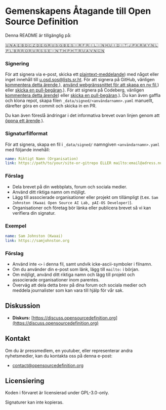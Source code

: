 # Gemenskapens Åtagande till Open Source Definition

Denna README är tillgänglig på:
<!-- TRANSLATIONS_START -->
[🇺🇳](README.md)[🇦🇪](README-ar-AE.md)[🇧🇩](README-bn-BD.md)[🇨🇿](README-cs-CZ.md)[🇩🇪](README-de-DE.md)[🇬🇷](README-el-GR.md)[🇺🇸](README-en-US.md)[🇬🇧](README-en-GB.md)[🇪🇸](README-es-ES.md)[🇮🇷](README-fa-IR.md)[🇫🇷](README-fr-FR.md)[🇮🇱](README-he-IL.md)[🇮🇳](README-hi-IN.md)[🇭🇺](README-hu-HU.md)[🇮🇩](README-id-ID.md)[🇮🇹](README-it-IT.md)[🇯🇵](README-ja-JP.md)[🇰🇷](README-ko-KR.md)[🇲🇾](README-ms-MY.md)[🇳🇱](README-nl-NL.md)[🇵🇱](README-pl-PL.md)[🇧🇷](README-pt-BR.md)[🇷🇴](README-ro-RO.md)[🇷🇺](README-ru-RU.md)[🇷🇸](README-sr-RS.md)[🇸🇪](README-sv-SE.md)[🇮🇳](README-ta-IN.md)[🇹🇭](README-th-TH.md)[🇵🇭](README-tl-PH.md)[🇹🇷](README-tr-TR.md)[🇺🇦](README-uk-UA.md)[🇻🇳](README-vi-VN.md)[🇨🇳](README-zh-CN.md)
<!-- TRANSLATIONS_END -->

### Signering

För att signera via e-post, skicka ett [plaintext-meddelande](https://useplaintext.email/)) med något eller inget innehåll till [u.osd.sos@lists.sr.ht](mailto:u.osd.sos@lists.sr.ht).
För att signera på GitHub, vänligen [kommentera detta ärende](https://github.com/OpenSourceDefinition/sos/issues/1),), [använd webgränssnittet för att skapa en ny fil](https://github.com/OpenSourceDefinition/sos/new/main/_data/signed),) eller [skicka en pull-begäran](https://github.com/OpenSourceDefinition/sos/pulls).).
För att signera på Codeberg, vänligen [kommentera detta ärende](https://codeberg.org/osd/sos/issues/1)) eller [skicka en pull-begäran](https://codeberg.org/osd/sos/pulls).).
Du kan även gaffla och klona repot, skapa filen `_data/signed/<användarnamn>.yaml` manuellt, därefter göra en commit och skicka in en PR.

Du kan även föreslå ändringar i det informativa brevet ovan linjen genom att [öppna ett ärende](https://codeberg.org/osd/sos/issues).).

### Signaturfilformat

För att signera, skapa en fil i `_data/signed/` namngiven `<användarnamn>.yaml` med följande innehåll:

```yaml
name: Riktigt Namn (Organisation)
link: https://path/to/your/site-or-gitrepo ELLER mailto:email@adress.nul
```

### Förslag
- Dela brevet på din webbplats, forum och sociala medier.
- Använd ditt riktiga namn om möjligt.
- Lägg till associerade organisationer eller projekt om tillämpligt (t.ex. `Sam Johnston (Kwaai Open Source AI Lab, pAI-OS Developer)`).
- Organisationer och företag bör länka eller publicera brevet så vi kan verifiera din signatur.

### Exempel

```yaml
name: Sam Johnston (Kwaai)
link: https://samjohnston.org
```

### Förslag

- Använd inte `<>` i denna fil, samt undvik icke-ascii-symboler i filnamn.
- Om du använder din e-post som länk, lägg till `mailto:` i början.
- Om möjligt, använd ditt riktiga namn och lägg till projekt och associerade organisationer inom parentes.
- Överväg att dela detta brev på dina forum och sociala medier och meddela journalister som kan vara till hjälp för vår sak.

## Diskussion

- **Diskurs:** [https://discuss.opensourcedefinition.org](https://discuss.opensourcedefinition.org)

## Kontakt
Om du är pressmedlem, en youtuber, eller representerar andra nyhetsmedier, kan du kontakta oss på denna e-post:
- [contact@opensourcedefinition.org](mailto:contact@opensourcedefinition.org)

## Licensiering
Koden i förvaret är licensierad under GPL-3.0-only.

Signaturer kan inte kopieras.